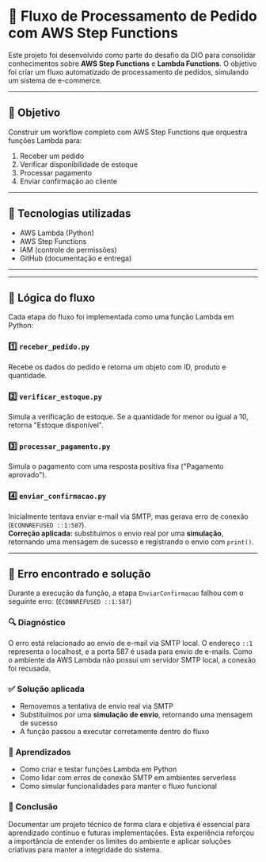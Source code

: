 # 🛒 Fluxo de Processamento de Pedido com AWS Step Functions

Este projeto foi desenvolvido como parte do desafio da DIO para consolidar conhecimentos sobre **AWS Step Functions** e **Lambda Functions**. O objetivo foi criar um fluxo automatizado de processamento de pedidos, simulando um sistema de e-commerce.

---

## 🚀 Objetivo

Construir um workflow completo com AWS Step Functions que orquestra funções Lambda para:

1. Receber um pedido
2. Verificar disponibilidade de estoque
3. Processar pagamento
4. Enviar confirmação ao cliente

---

## 🧰 Tecnologias utilizadas

- AWS Lambda (Python)
- AWS Step Functions
- IAM (controle de permissões)
- GitHub (documentação e entrega)

---


---

## 🧠 Lógica do fluxo

Cada etapa do fluxo foi implementada como uma função Lambda em Python:

### 1️⃣ `receber_pedido.py`
Recebe os dados do pedido e retorna um objeto com ID, produto e quantidade.

### 2️⃣ `verificar_estoque.py`
Simula a verificação de estoque. Se a quantidade for menor ou igual a 10, retorna "Estoque disponível".

### 3️⃣ `processar_pagamento.py`
Simula o pagamento com uma resposta positiva fixa ("Pagamento aprovado").

### 4️⃣ `enviar_confirmacao.py`
Inicialmente tentava enviar e-mail via SMTP, mas gerava erro de conexão (`ECONNREFUSED ::1:587`).  
**Correção aplicada:** substituímos o envio real por uma **simulação**, retornando uma mensagem de sucesso e registrando o envio com `print()`.

---
## 🐞 Erro encontrado e solução

Durante a execução da função, a etapa `EnviarConfirmacao` falhou com o seguinte erro:
(`ECONNREFUSED ::1:587`)


### 🔍 Diagnóstico
O erro está relacionado ao envio de e-mail via SMTP local. O endereço `::1` representa o localhost, e a porta 587 é usada para envio de e-mails. Como o ambiente da AWS Lambda não possui um servidor SMTP local, a conexão foi recusada.

### ✅ Solução aplicada
- Removemos a tentativa de envio real via SMTP
- Substituímos por uma **simulação de envio**, retornando uma mensagem de sucesso
- A função passou a executar corretamente dentro do fluxo

### 📘 Aprendizados
- Como criar e testar funções Lambda em Python
- Como lidar com erros de conexão SMTP em ambientes serverless
- Como simular funcionalidades para manter o fluxo funcional

### 🧾 Conclusão
Documentar um projeto técnico de forma clara e objetiva é essencial para aprendizado contínuo e futuras implementações. Esta experiência reforçou a importância de entender os limites do ambiente e aplicar soluções criativas para manter a integridade do sistema.

